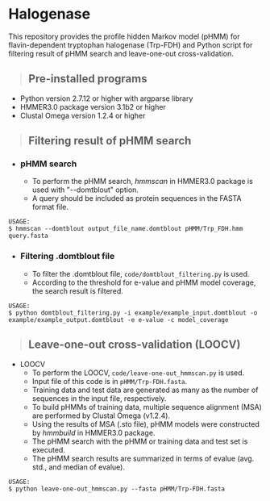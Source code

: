 # Halogenase
This repository provides the profile hidden Markov model (pHMM) for flavin-dependent tryptophan halogenase (Trp-FDH) and Python script for filtering result of pHMM search and leave-one-out cross-validation.

>## Pre-installed programs
* Python version 2.7.12 or higher with argparse library
* HMMER3.0 package version 3.1b2 or higher
* Clustal Omega version 1.2.4 or higher

>## Filtering result of pHMM search
* ### pHMM search
  - To perform the pHMM search, *hmmscan* in HMMER3.0 package is used with "--domtblout" option.   
  - A query should be included as protein sequences in the FASTA format file.   
```
USAGE:
$ hmmscan --domtblout output_file_name.domtblout pHMM/Trp_FDH.hmm query.fasta
```

* ### Filtering .domtblout file
  - To filter the .domtblout file, ```code/domtblout_filtering.py``` is used.   
  - According to the threshold for e-value and pHMM model coverage, the search result is filtered.
```
USAGE:
$ python domtblout_filtering.py -i example/example_input.domtblout -o example/example_output.domtblout -e e-value -c model_coverage
```

>## Leave-one-out cross-validation (LOOCV)
* LOOCV
  - To perform the LOOCV, ```code/leave-one-out_hmmscan.py``` is used.
  - Input file of this code is in ```pHMM/Trp-FDH.fasta```.
  - Training data and test data are generated as many as the number of sequences in the input file, respectively.
  - To build pHMMs of training data, multiple sequence alignment (MSA) are performed by Clustal Omega (v1.2.4).
  - Using the results of MSA (.sto file), pHMM models were constructed by *hmmbuild* in HMMER3.0 package.
  - The pHMM search with the pHMM or training data and test set is executed.
  - The pHMM search results are summarized in terms of evalue (avg. std., and median of evalue).
 
```
USAGE:
$ python leave-one-out_hmmscan.py --fasta pHMM/Trp-FDH.fasta
```
